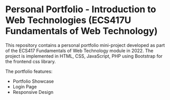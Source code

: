 # Personal Portfolio - Introduction to Web Technologies (ECS417U Fundamentals of Web Technology)

This repository contains a personal portfolio mini-project developed as part of the ECS417 Fundamentals of Web Technology module in 2022. 
The project is implemented in HTML, CSS, JavaScript, PHP using Bootstrap for the frontend css library.

The portfolio features:
- Portfolio Showcase
- Login Page
- Responsive Design
